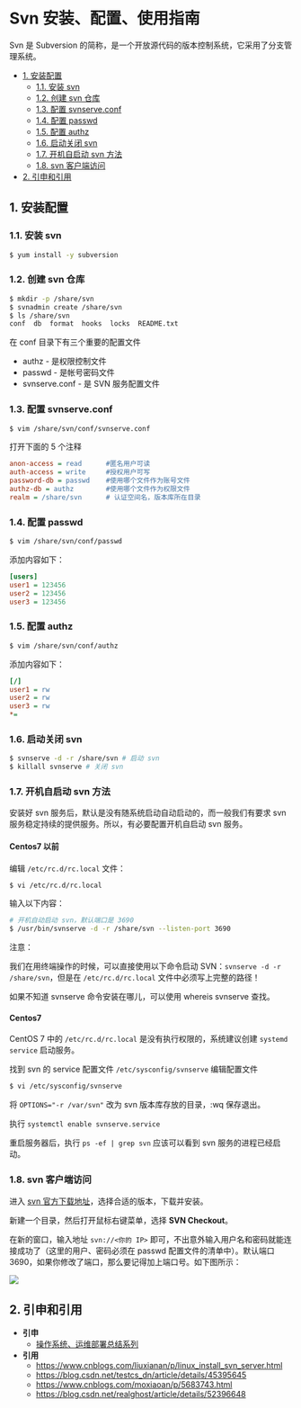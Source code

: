 # Svn 安装、配置、使用指南

Svn 是 Subversion 的简称，是一个开放源代码的版本控制系统，它采用了分支管理系统。

<!-- TOC depthFrom:2 depthTo:3 -->

- [1. 安装配置](#1-安装配置)
    - [1.1. 安装 svn](#11-安装-svn)
    - [1.2. 创建 svn 仓库](#12-创建-svn-仓库)
    - [1.3. 配置 svnserve.conf](#13-配置-svnserveconf)
    - [1.4. 配置 passwd](#14-配置-passwd)
    - [1.5. 配置 authz](#15-配置-authz)
    - [1.6. 启动关闭 svn](#16-启动关闭-svn)
    - [1.7. 开机自启动 svn 方法](#17-开机自启动-svn-方法)
    - [1.8. svn 客户端访问](#18-svn-客户端访问)
- [2. 引申和引用](#2-引申和引用)

<!-- /TOC -->

## 1. 安装配置

### 1.1. 安装 svn

```sh
$ yum install -y subversion
```

### 1.2. 创建 svn 仓库

```sh
$ mkdir -p /share/svn
$ svnadmin create /share/svn
$ ls /share/svn
conf  db  format  hooks  locks  README.txt
```

在 conf 目录下有三个重要的配置文件

- authz - 是权限控制文件
- passwd - 是帐号密码文件
- svnserve.conf - 是 SVN 服务配置文件

### 1.3. 配置 svnserve.conf

```sh
$ vim /share/svn/conf/svnserve.conf
```

打开下面的 5 个注释

```ini
anon-access = read      #匿名用户可读
auth-access = write     #授权用户可写
password-db = passwd    #使用哪个文件作为账号文件
authz-db = authz        #使用哪个文件作为权限文件
realm = /share/svn      # 认证空间名，版本库所在目录
```

### 1.4. 配置 passwd

```sh
$ vim /share/svn/conf/passwd
```

添加内容如下：

```ini
[users]
user1 = 123456
user2 = 123456
user3 = 123456
```

### 1.5. 配置 authz

```sh
$ vim /share/svn/conf/authz
```

添加内容如下：

```ini
[/]
user1 = rw
user2 = rw
user3 = rw
*=
```

### 1.6. 启动关闭 svn

```sh
$ svnserve -d -r /share/svn # 启动 svn
$ killall svnserve # 关闭 svn
```

### 1.7. 开机自启动 svn 方法

安装好 svn 服务后，默认是没有随系统启动自动启动的，而一般我们有要求 svn 服务稳定持续的提供服务。所以，有必要配置开机自启动 svn 服务。

#### Centos7 以前

编辑 `/etc/rc.d/rc.local` 文件：

```sh
$ vi /etc/rc.d/rc.local
```

输入以下内容：

```sh
# 开机自动启动 svn，默认端口是 3690
$ /usr/bin/svnserve -d -r /share/svn --listen-port 3690
```

注意：

我们在用终端操作的时候，可以直接使用以下命令启动 SVN：`svnserve -d -r /share/svn`，但是在 `/etc/rc.d/rc.local` 文件中必须写上完整的路径！

如果不知道 svnserve 命令安装在哪儿，可以使用 whereis svnserve 查找。

#### Centos7

CentOS 7 中的 `/etc/rc.d/rc.local` 是没有执行权限的，系统建议创建 `systemd service` 启动服务。

找到 svn 的 service 配置文件 `/etc/sysconfig/svnserve` 编辑配置文件

```sh
$ vi /etc/sysconfig/svnserve
```

将 `OPTIONS="-r /var/svn"` 改为 svn 版本库存放的目录，:wq 保存退出。

执行 `systemctl enable svnserve.service`

重启服务器后，执行 `ps -ef | grep svn` 应该可以看到 svn 服务的进程已经启动。

### 1.8. svn 客户端访问

进入 [svn 官方下载地址](https://tortoisesvn.net/downloads.html)，选择合适的版本，下载并安装。

新建一个目录，然后打开鼠标右键菜单，选择 **SVN Checkout**。

在新的窗口，输入地址 `svn://<你的 IP>` 即可，不出意外输入用户名和密码就能连接成功了（这里的用户、密码必须在 passwd 配置文件的清单中）。默认端口 3690，如果你修改了端口，那么要记得加上端口号。如下图所示：

![](http://dunwu.test.upcdn.net/snap/20190129175443.png)

## 2. 引申和引用

- **引申**
  - [操作系统、运维部署总结系列](https://github.com/dunwu/OS)
- **引用**
  - https://www.cnblogs.com/liuxianan/p/linux_install_svn_server.html
  - https://blog.csdn.net/testcs_dn/article/details/45395645
  - https://www.cnblogs.com/moxiaoan/p/5683743.html
  - https://blog.csdn.net/realghost/article/details/52396648
